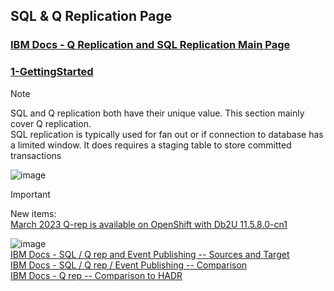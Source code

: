 ## SQL & Q Replication Page  
### [IBM Docs - Q Replication and SQL Replication Main Page](https://www.ibm.com/docs/en/idr/11.4.0?topic=q-replication-sql-replication)  
### [1-GettingStarted](https://github.com/DimSumDev/replication/tree/main/SQL_and_Q_Replication/1-GettingStarted) 
> [!NOTE]
> SQL and Q replication both have their unique value. This section mainly cover Q replication.  
> SQL replication is typically used for fan out or if connection to database has a limited window. It does requires a staging table to store committed transactions

![image](https://github.com/user-attachments/assets/4eb24e55-0d6c-4e17-9c9e-36308c0a7a16)  

> [!IMPORTANT]
> New items:  
> [March 2023 Q-rep is available on OpenShift with Db2U 11.5.8.0-cn1](https://github.com/DimSumDev/replication/blob/main/SQL_and_Q_Replication/2023-03-13_Replication_Qrep_for%20OpenShift_Standalone.pdf)  

![image](https://github.com/user-attachments/assets/89fe0317-f24f-4e89-b2fe-eb10d36d632a)  
[IBM Docs - SQL / Q rep and Event Publishing -- Sources and Target](https://www.ibm.com/docs/en/idr/11.4.0?topic=overviews-supported-sources-targets)  
[IBM Docs - SQL / Q rep / Event Publishing -- Comparison](https://www.ibm.com/docs/en/idr/11.4.0?topic=overviews-comparison-q-replication-sql-replication-event-publishing)  
[IBM Docs - Q rep -- Comparison to HADR](https://www.ibm.com/docs/en/idr/11.4.0?topic=po-comparison-q-replication-high-availability-disaster-recovery-hadr)  
